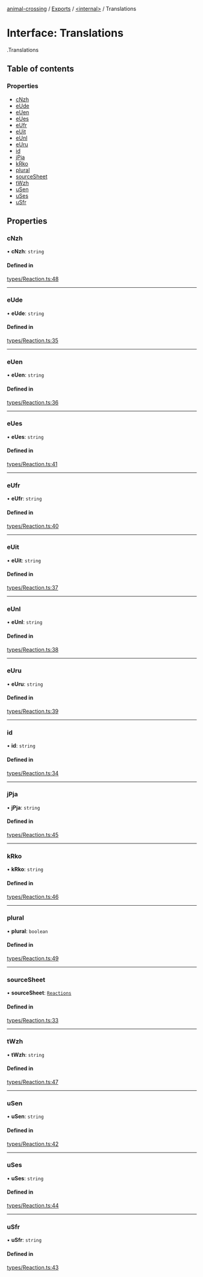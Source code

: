 [animal-crossing](../README.md) / [Exports](../modules.md) / [<internal\>](../modules/internal_.md) / Translations

# Interface: Translations

[<internal>](../modules/internal_.md).Translations

## Table of contents

### Properties

- [cNzh](internal_.Translations-3.md#cnzh)
- [eUde](internal_.Translations-3.md#eude)
- [eUen](internal_.Translations-3.md#euen)
- [eUes](internal_.Translations-3.md#eues)
- [eUfr](internal_.Translations-3.md#eufr)
- [eUit](internal_.Translations-3.md#euit)
- [eUnl](internal_.Translations-3.md#eunl)
- [eUru](internal_.Translations-3.md#euru)
- [id](internal_.Translations-3.md#id)
- [jPja](internal_.Translations-3.md#jpja)
- [kRko](internal_.Translations-3.md#krko)
- [plural](internal_.Translations-3.md#plural)
- [sourceSheet](internal_.Translations-3.md#sourcesheet)
- [tWzh](internal_.Translations-3.md#twzh)
- [uSen](internal_.Translations-3.md#usen)
- [uSes](internal_.Translations-3.md#uses)
- [uSfr](internal_.Translations-3.md#usfr)

## Properties

### cNzh

• **cNzh**: `string`

#### Defined in

[types/Reaction.ts:48](https://github.com/Norviah/animal-crossing/blob/d6e407b/module/types/Reaction.ts#L48)

___

### eUde

• **eUde**: `string`

#### Defined in

[types/Reaction.ts:35](https://github.com/Norviah/animal-crossing/blob/d6e407b/module/types/Reaction.ts#L35)

___

### eUen

• **eUen**: `string`

#### Defined in

[types/Reaction.ts:36](https://github.com/Norviah/animal-crossing/blob/d6e407b/module/types/Reaction.ts#L36)

___

### eUes

• **eUes**: `string`

#### Defined in

[types/Reaction.ts:41](https://github.com/Norviah/animal-crossing/blob/d6e407b/module/types/Reaction.ts#L41)

___

### eUfr

• **eUfr**: `string`

#### Defined in

[types/Reaction.ts:40](https://github.com/Norviah/animal-crossing/blob/d6e407b/module/types/Reaction.ts#L40)

___

### eUit

• **eUit**: `string`

#### Defined in

[types/Reaction.ts:37](https://github.com/Norviah/animal-crossing/blob/d6e407b/module/types/Reaction.ts#L37)

___

### eUnl

• **eUnl**: `string`

#### Defined in

[types/Reaction.ts:38](https://github.com/Norviah/animal-crossing/blob/d6e407b/module/types/Reaction.ts#L38)

___

### eUru

• **eUru**: `string`

#### Defined in

[types/Reaction.ts:39](https://github.com/Norviah/animal-crossing/blob/d6e407b/module/types/Reaction.ts#L39)

___

### id

• **id**: `string`

#### Defined in

[types/Reaction.ts:34](https://github.com/Norviah/animal-crossing/blob/d6e407b/module/types/Reaction.ts#L34)

___

### jPja

• **jPja**: `string`

#### Defined in

[types/Reaction.ts:45](https://github.com/Norviah/animal-crossing/blob/d6e407b/module/types/Reaction.ts#L45)

___

### kRko

• **kRko**: `string`

#### Defined in

[types/Reaction.ts:46](https://github.com/Norviah/animal-crossing/blob/d6e407b/module/types/Reaction.ts#L46)

___

### plural

• **plural**: `boolean`

#### Defined in

[types/Reaction.ts:49](https://github.com/Norviah/animal-crossing/blob/d6e407b/module/types/Reaction.ts#L49)

___

### sourceSheet

• **sourceSheet**: [`Reactions`](../modules/internal_.md#reactions)

#### Defined in

[types/Reaction.ts:33](https://github.com/Norviah/animal-crossing/blob/d6e407b/module/types/Reaction.ts#L33)

___

### tWzh

• **tWzh**: `string`

#### Defined in

[types/Reaction.ts:47](https://github.com/Norviah/animal-crossing/blob/d6e407b/module/types/Reaction.ts#L47)

___

### uSen

• **uSen**: `string`

#### Defined in

[types/Reaction.ts:42](https://github.com/Norviah/animal-crossing/blob/d6e407b/module/types/Reaction.ts#L42)

___

### uSes

• **uSes**: `string`

#### Defined in

[types/Reaction.ts:44](https://github.com/Norviah/animal-crossing/blob/d6e407b/module/types/Reaction.ts#L44)

___

### uSfr

• **uSfr**: `string`

#### Defined in

[types/Reaction.ts:43](https://github.com/Norviah/animal-crossing/blob/d6e407b/module/types/Reaction.ts#L43)

